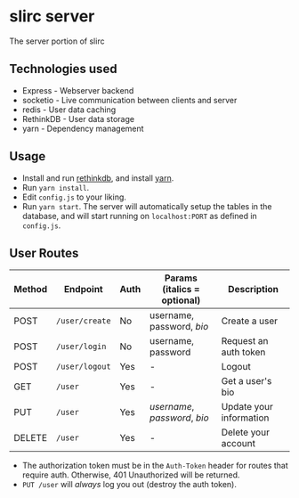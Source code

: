 slirc server
============
The server portion of slirc

Technologies used
-----------------
* Express - Webserver backend
* socketio - Live communication between clients and server
* redis - User data caching
* RethinkDB - User data storage
* yarn - Dependency management

Usage
-----
* Install and run [rethinkdb](https://rethinkdb.com/), and install [yarn](https://yarnpkg.com/).
* Run `yarn install`.
* Edit `config.js` to your liking.
* Run `yarn start`. The server will automatically setup the tables in the database, and will start running on `localhost:PORT` as defined in `config.js`.

User Routes
------
| Method | Endpoint       | Auth | Params (italics = optional)   | Description             |
| ------ | -------------- | ---- | ----------------------------- | ----------------------- |
| POST   | `/user/create` | No   | username, password, *bio*     | Create a user           |
| POST   | `/user/login`  | No   | username, password            | Request an auth token   |
| POST   | `/user/logout` | Yes  | -                             | Logout                  |
| GET    | `/user`        | Yes  | -                             | Get a user's bio        |
| PUT    | `/user`        | Yes  | *username*, *password*, *bio* | Update your information |
| DELETE | `/user`        | Yes  | -                             | Delete your account     |

* The authorization token must be in the `Auth-Token` header for routes that require auth. Otherwise, 401 Unauthorized will be returned.
* `PUT /user` will *always* log you out (destroy the auth token).